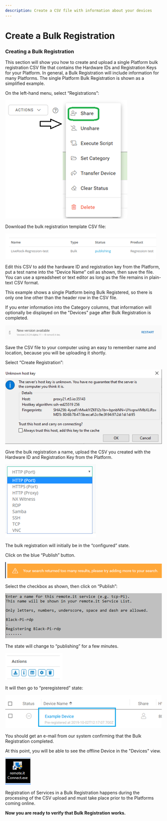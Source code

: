 ```yaml
---
description: Create a CSV file with information about your devices
---
```


# Create a Bulk Registration

### **Creating a Bulk Registration**

This section will show you how to create and upload a single Platform bulk registration CSV file that contains the Hardware IDs and Registration Keys for your Platform.  In general, a Bulk Registration will include information for many Platforms.  The single Platform Bulk Registration is shown as a simplified example.

On the left-hand menu, select “Registrations”:

![](../../.gitbook/assets/image%20%28481%29.png)

Download the bulk registration template CSV file:

![](../../.gitbook/assets/image%20%28402%29.png)

Edit this CSV to add the hardware ID and registration key from the Platform, put a test name into the “Device Name” cell as shown, then save the file.  You can use a spreadsheet or text editor as long as the file remains in plain-text CSV format.

This example shows a single Platform being Bulk Registered, so there is only one line other than the header row in the CSV file.

If you enter information into the Category columns, that information will optionally be displayed on the "Devices" page after Bulk Registration is completed.

![](../../.gitbook/assets/image%20%28452%29.png)

Save the CSV file to your computer using an easy to remember name and location, because you will be uploading it shortly.

Select “Create Registration”:

![](../../.gitbook/assets/image%20%28168%29.png)

Give the bulk registration a name, upload the CSV you created with the Hardware ID and Registration Key from the Platform.

![](../../.gitbook/assets/image%20%28408%29.png)

The bulk registration will initially be in the “configured” state.  

Click on the blue “Publish” button.

![](../../.gitbook/assets/image%20%2868%29.png)

Select the checkbox as shown, then click on “Publish”:

![](../../.gitbook/assets/image%20%28280%29.png)

The state will change to “publishing” for a few minutes.

![](../../.gitbook/assets/image%20%28428%29.png)

It will then go to “preregistered” state:

![](../../.gitbook/assets/image%20%28180%29.png)

You should get an e-mail from our system confirming that the Bulk Registration completed.

At this point, you will be able to see the offline Device in the "Devices" view.  

![](../../.gitbook/assets/image%20%28182%29.png)

Registration of Services in a Bulk Registration happens during the processing of the CSV upload and must take place prior to the Platforms coming online.

**Now you are ready to verify that Bulk Registration works.**  


